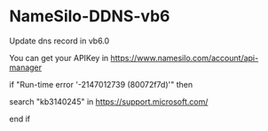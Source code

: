 # NameSilo-DDNS-vb6
Update dns record in vb6.0

You can get your APIKey in https://www.namesilo.com/account/api-manager

if "Run-time error '-2147012739 (80072f7d)'" then

  search "kb3140245" in https://support.microsoft.com/

end if


